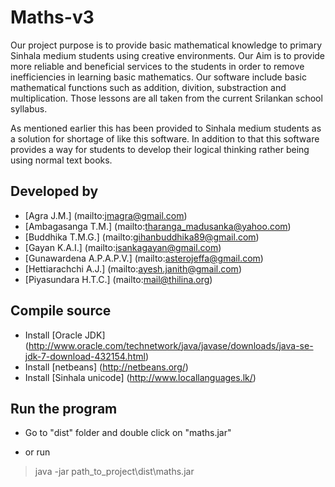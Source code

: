 Maths-v3
========

Our project purpose is to provide basic mathematical knowledge to primary Sinhala medium students using creative
environments. Our Aim  is to provide  more reliable and  beneficial services to the students in order to remove 
inefficiencies in learning basic mathematics. Our software include basic mathematical functions such as addition, 
divition, substraction and multiplication. Those lessons are all taken from the current Srilankan school syllabus. 

As mentioned  earlier this has  been  provided to  Sinhala  medium  students  as a  solution for shortage of like 
this software. In addition  to  that this software  provides  a way  for students to develop their logical thinking 
rather being using normal text books.

## Developed by

- [Agra J.M.] (mailto:jmagra@gmail.com)
- [Ambagasanga T.M.] (mailto:tharanga_madusanka@yahoo.com)
- [Buddhika T.M.G.] (mailto:gihanbuddhika89@gmail.com)
- [Gayan K.A.I.] (mailto:isankagayan@gmail.com)
- [Gunawardena A.P.A.P.V.] (mailto:asterojeffa@gmail.com)
- [Hettiarachchi A.J.] (mailto:ayesh.janith@gmail.com)
- [Piyasundara H.T.C.] (mailto:mail@thilina.org)
    
## Compile source

- Install [Oracle JDK] (http://www.oracle.com/technetwork/java/javase/downloads/java-se-jdk-7-download-432154.html)
- Install [netbeans] (http://netbeans.org/)
- Install [Sinhala unicode] (http://www.locallanguages.lk/)

## Run the program

- Go to "dist" folder and double click on "maths.jar"
    
- or run
    
> java -jar path_to_project\dist\maths.jar